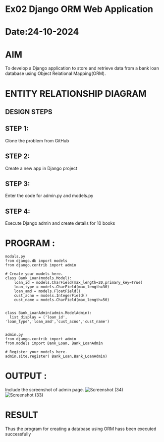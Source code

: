 
# Ex02 Django ORM Web Application
# Date:24-10-2024
# AIM
To develop a Django application to store and retrieve data from a bank loan database using Object Relational Mapping(ORM).

# ENTITY RELATIONSHIP DIAGRAM
## DESIGN STEPS
## STEP 1:
Clone the problem from GitHub

## STEP 2:
Create a new app in Django project

## STEP 3:
Enter the code for admin.py and models.py

## STEP 4:
Execute Django admin and create details for 10 books

# PROGRAM :
```
modals.py
from django.db import models
from django.contrib import admin

# Create your models here.
class Bank_Loan(models.Model):
    loan_id = models.CharField(max_length=20,primary_key=True)
    loan_type = models.CharField(max_length=30)
    loan_amd = models.FloatField()
    cust_acno = models.IntegerField()
    cust_name = models.CharField(max_length=50)


class Bank_LoanAdmin(admin.ModelAdmin):
  list_display = ('loan_id', 'loan_type','loan_amd','cust_acno','cust_name')


admin.py
from django.contrib import admin
from.models import Bank_Loan, Bank_LoanAdmin

# Register your models here.
admin.site.register( Bank_Loan,Bank_LoanAdmin)

```

# OUTPUT :

Include the screenshot of admin page.
![Screenshot (34)](https://github.com/user-attachments/assets/1d097353-30f0-4ee9-8813-e9f9825c1414)
![Screenshot (33)](https://github.com/user-attachments/assets/eb2baacc-bdd3-42ec-8607-902970033c74)

# RESULT
Thus the program for creating a database using ORM hass been executed successfully
